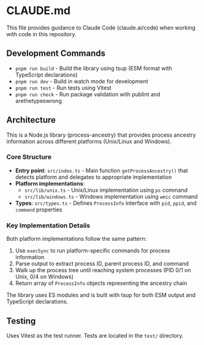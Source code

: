 # CLAUDE.md

This file provides guidance to Claude Code (claude.ai/code) when working with code in this repository.

## Development Commands

- `pnpm run build` - Build the library using tsup (ESM format with TypeScript declarations)
- `pnpm run dev` - Build in watch mode for development
- `pnpm run test` - Run tests using Vitest
- `pnpm run check` - Run package validation with publint and arethetypeswrong

## Architecture

This is a Node.js library (process-ancestry) that provides process ancestry information across different platforms (Unix/Linux and Windows).

### Core Structure

- **Entry point**: `src/index.ts` - Main function `getProcessAncestry()` that detects platform and delegates to appropriate implementation
- **Platform implementations**: 
  - `src/lib/unix.ts` - Unix/Linux implementation using `ps` command
  - `src/lib/windows.ts` - Windows implementation using `wmic` command
- **Types**: `src/types.ts` - Defines `ProcessInfo` interface with `pid`, `ppid`, and `command` properties

### Key Implementation Details

Both platform implementations follow the same pattern:
1. Use `execSync` to run platform-specific commands for process information
2. Parse output to extract process ID, parent process ID, and command
3. Walk up the process tree until reaching system processes (PID 0/1 on Unix, 0/4 on Windows)
4. Return array of `ProcessInfo` objects representing the ancestry chain

The library uses ES modules and is built with tsup for both ESM output and TypeScript declarations.

## Testing

Uses Vitest as the test runner. Tests are located in the `test/` directory.